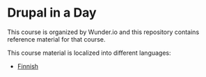# Drupal in a Day
This course is organized by Wunder.io and this repository contains reference
material for that course.

This course material is localized into different languages:

* [Finnish](/wunderio/course-drupal-in-a-day/tree/finnish)

